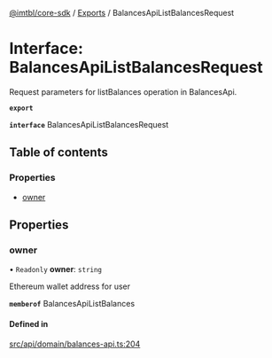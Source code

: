 [@imtbl/core-sdk](../README.md) / [Exports](../modules.md) / BalancesApiListBalancesRequest

# Interface: BalancesApiListBalancesRequest

Request parameters for listBalances operation in BalancesApi.

**`export`** 

**`interface`** BalancesApiListBalancesRequest

## Table of contents

### Properties

- [owner](BalancesApiListBalancesRequest.md#owner)

## Properties

### owner

• `Readonly` **owner**: `string`

Ethereum wallet address for user

**`memberof`** BalancesApiListBalances

#### Defined in

[src/api/domain/balances-api.ts:204](https://github.com/immutable/imx-core-sdk/blob/7204457/src/api/domain/balances-api.ts#L204)
